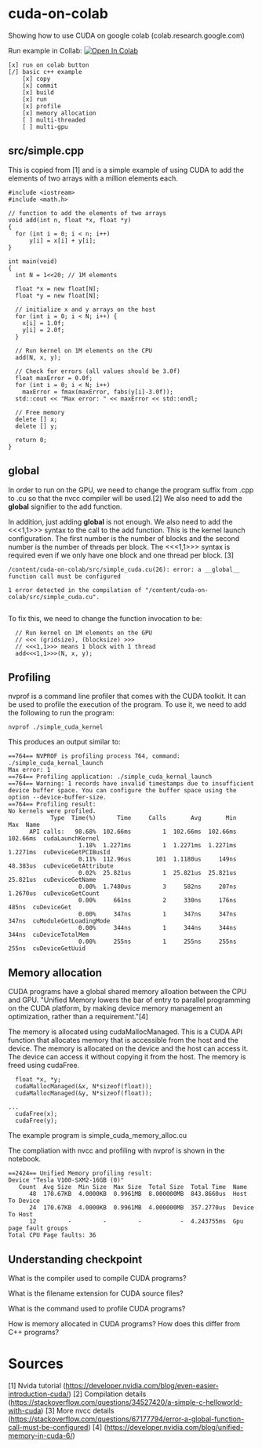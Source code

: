 # cuda-on-colab
Showing how to use CUDA on google colab (colab.research.google.com)

Run example in Collab: <a target="_blank" href="https://colab.research.google.com/github/evelynmitchell/cuda-on-colab/blob/master/CudaColab.ipynb">
<img src="https://colab.research.google.com/assets/colab-badge.svg" alt="Open In Colab"/>
</a>

```
[x] run on colab button
[/] basic c++ example
    [x] copy
    [x] commit
    [x] build
    [x] run
    [x] profile
    [x] memory allocation
    [ ] multi-threaded
    [ ] multi-gpu
```

## src/simple.cpp

This is copied from [1] and is a simple example of using CUDA to add the elements of two arrays with a million elements each.

```
#include <iostream>
#include <math.h>

// function to add the elements of two arrays
void add(int n, float *x, float *y)
{
  for (int i = 0; i < n; i++)
      y[i] = x[i] + y[i];
}

int main(void)
{
  int N = 1<<20; // 1M elements

  float *x = new float[N];
  float *y = new float[N];

  // initialize x and y arrays on the host
  for (int i = 0; i < N; i++) {
    x[i] = 1.0f;
    y[i] = 2.0f;
  }

  // Run kernel on 1M elements on the CPU
  add(N, x, y);

  // Check for errors (all values should be 3.0f)
  float maxError = 0.0f;
  for (int i = 0; i < N; i++)
    maxError = fmax(maxError, fabs(y[i]-3.0f));
  std::cout << "Max error: " << maxError << std::endl;

  // Free memory
  delete [] x;
  delete [] y;

  return 0;
}

```

## __global__

In order to run on the GPU, we need to change the program suffix from .cpp to .cu so that the nvcc compiler will be used.[2]  We also need to add the __global__ signifier to the add function.  

In addition, just adding __global__ is not enough.  We also need to add the <<<1,1>>> syntax to the call to the add function.  This is the kernel launch configuration.  The first number is the number of blocks and the second number is the number of threads per block.  The <<<1,1>>> syntax is required even if we only have one block and one thread per block.  [3]

```
/content/cuda-on-colab/src/simple_cuda.cu(26): error: a __global__ function call must be configured

1 error detected in the compilation of "/content/cuda-on-colab/src/simple_cuda.cu".


```

To fix this, we need to change the function invocation to be:

```
  // Run kernel on 1M elements on the GPU
  // <<< (gridsize), (blocksize) >>>
  // <<<1,1>>> means 1 block with 1 thread
  add<<<1,1>>>(N, x, y);
```

## Profiling

nvprof is a command line profiler that comes with the CUDA toolkit.  It can be used to profile the execution of the program.  To use it, we need to add the following to run the program:

```
nvprof ./simple_cuda_kernel
``` 
This produces an output similar to:
```
==764== NVPROF is profiling process 764, command: ./simple_cuda_kernal_launch
Max error: 1
==764== Profiling application: ./simple_cuda_kernal_launch
==764== Warning: 1 records have invalid timestamps due to insufficient device buffer space. You can configure the buffer space using the option --device-buffer-size.
==764== Profiling result:
No kernels were profiled.
            Type  Time(%)      Time     Calls       Avg       Min       Max  Name
      API calls:   98.68%  102.66ms         1  102.66ms  102.66ms  102.66ms  cudaLaunchKernel
                    1.18%  1.2271ms         1  1.2271ms  1.2271ms  1.2271ms  cuDeviceGetPCIBusId
                    0.11%  112.96us       101  1.1180us     149ns  48.383us  cuDeviceGetAttribute
                    0.02%  25.821us         1  25.821us  25.821us  25.821us  cuDeviceGetName
                    0.00%  1.7480us         3     582ns     207ns  1.2670us  cuDeviceGetCount
                    0.00%     661ns         2     330ns     176ns     485ns  cuDeviceGet
                    0.00%     347ns         1     347ns     347ns     347ns  cuModuleGetLoadingMode
                    0.00%     344ns         1     344ns     344ns     344ns  cuDeviceTotalMem
                    0.00%     255ns         1     255ns     255ns     255ns  cuDeviceGetUuid
```

## Memory allocation

CUDA programs have a global shared memory alloation between the CPU and GPU. "Unified Memory lowers the bar of entry to parallel programming on the CUDA platform, by making device memory management an optimization, rather than a requirement."[4]

The memory is allocated using cudaMallocManaged.  This is a CUDA API function that allocates memory that is accessible from the host and the device.  The memory is allocated on the device and the host can access it.  The device can access it without copying it from the host.  The memory is freed using cudaFree.

```
  float *x, *y;
  cudaMallocManaged(&x, N*sizeof(float));
  cudaMallocManaged(&y, N*sizeof(float));

...
  cudaFree(x);
  cudaFree(y);

```

The example program is simple_cuda_memory_alloc.cu

The compliation with nvcc and profiling with nvprof is shown in the notebook.

```
==2424== Unified Memory profiling result:
Device "Tesla V100-SXM2-16GB (0)"
   Count  Avg Size  Min Size  Max Size  Total Size  Total Time  Name
      48  170.67KB  4.0000KB  0.9961MB  8.000000MB  843.8660us  Host To Device
      24  170.67KB  4.0000KB  0.9961MB  4.000000MB  357.2770us  Device To Host
      12         -         -         -           -  4.243755ms  Gpu page fault groups
Total CPU Page faults: 36
```

## Understanding checkpoint

What is the compiler used to compile CUDA programs?

What is the filename extension for CUDA source files?

What is the command used to profile CUDA programs?

How is memory allocated in CUDA programs? How does this differ from C++ programs?




# Sources

[1] Nvida tutorial (https://developer.nvidia.com/blog/even-easier-introduction-cuda/)
[2] Compilation details (https://stackoverflow.com/questions/34527420/a-simple-c-helloworld-with-cuda)
[3] More nvcc details (https://stackoverflow.com/questions/67177794/error-a-global-function-call-must-be-configured)
[4] (https://developer.nvidia.com/blog/unified-memory-in-cuda-6/)